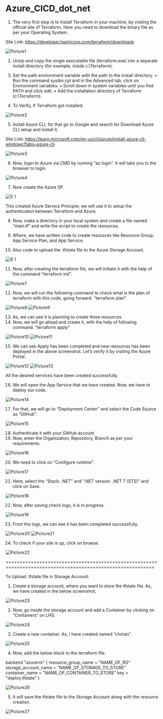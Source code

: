 # Azure_CICD_dot_net
1.	The very first step is to Install Terraform in your machine, by visiting the official site of Terraform. Here you need to download the binary file as per your Operating System.

Site Link: https://developer.hashicorp.com/terraform/downloads
 
![Picture1](https://github.com/chxtan/Azure_CICD_dot_net/assets/58957605/386b0fca-3549-4123-a7c4-05aca85dd15d)

2.	Unzip and copy the single executable file (terraform.exe) into a separate install directory (for example, inside c:\Terraform).

3.	Set the path environment variable with the path to the install directory.
•	Run the command sysdm.cpl and in the Advanced tab, click on Environment variables.
•	Scroll down in system variables until you find PATH and click edit.
•	Add the installation directory of Terraform (c:\Terraform).

4.	To Verify, if Terraform got installed.
 
![Picture2](https://github.com/chxtan/chetan-old/assets/58957605/f18c7af8-187d-4afa-8132-1e9d408a42b7)

5.	Install Azure CLI, for that go to Google and search for Download Azure CLI setup and install it.

Site Link: https://learn.microsoft.com/en-us/cli/azure/install-azure-cli-windows?tabs=azure-cli

 ![Picture3](https://github.com/chxtan/chetan-old/assets/58957605/d35a044a-e04e-4b66-9feb-2d31225ff768)


6.	Now, login to Azure via CMD by running “az login”. It will take you to the browser to login.

 ![Picture4](https://github.com/chxtan/chetan-old/assets/58957605/440f4aa7-11f6-478b-829a-2e8bb2820f94)


7.	Now create the Azure SP.

![5 1](https://github.com/chxtan/chetan-old/assets/58957605/6e406073-bb7d-4f76-bca4-cac85fd460a6)



This created Azure Service Principle; we will use it to setup the authentication between Terraform and Azure.

8.	Now, make a directory in your local system and create a file named “main.tf” and write the script to create the resources.

9.	Where, we have written code to create resources like Resource Group, App Service Plan, and App Service.

10.	Also code to upload the .tfstate file to the Azure Storage Account.

 ![6 1](https://github.com/chxtan/chetan-old/assets/58957605/be64222a-814f-4737-9728-6ad6473b507f)


11.	Now, after creating the terraform file, we will initiate it with the help of the command
“terraform init”.

 ![Picture7](https://github.com/chxtan/chetan-old/assets/58957605/e1d387ad-b678-4922-913e-850a263de76f)


12.	Now, we will run the following command to check what is the plan of terraform with this code, going forward.
“terraform plan”.

 ![Picture8](https://github.com/chxtan/chetan-old/assets/58957605/13e85ed7-cd58-4567-bcdb-f14f166e1a60)
 ![Picture9](https://github.com/chxtan/chetan-old/assets/58957605/9a700b94-14ba-4c9d-bb12-356ee196e966)


13.	As, we can see it is planning to create three resources.
14.	Now, we will go ahead and create it, with the help of following command.
“terraform apply”
 
 ![Picture10](https://github.com/chxtan/chetan-old/assets/58957605/4f412824-6e8e-46f7-bb30-612d4cafcbab)
 ![Picture11](https://github.com/chxtan/chetan-old/assets/58957605/d68286e9-5ad2-49ac-a9ec-457f1eedfef5)

15.	We can see Apply has been completed and new resources has been deployed in the above screenshot. Let’s verify it by visiting the Azure Portal.

 ![Picture12](https://github.com/chxtan/chetan-old/assets/58957605/05b29ce0-cb8e-477a-9e56-4ba81486c0f6)
![Picture13](https://github.com/chxtan/chetan-old/assets/58957605/664e3157-236e-45cd-8bc6-aed4167579c1)

 
All the desired services have been created successfully.

16.	We will open the App Service that we have created. Now, we have to deploy our code.

![Picture14](https://github.com/chxtan/chetan-old/assets/58957605/c40c802b-96da-4422-b3e2-670b28f50d63)

17.	For that, we will go to “Deployment Center” and select the Code Source as “GitHub”. 

 ![Picture15](https://github.com/chxtan/chetan-old/assets/58957605/bcb869fa-2761-4d0a-88e2-0db0a0b91c64)


18.	Authenticate it with your GitHub account.
19.	Now, enter the Organization, Repository, Branch as per your requirements.

 ![Picture16](https://github.com/chxtan/chetan-old/assets/58957605/3320d6d2-aa1d-41c2-aec5-838bceb2289b)


20.	We need to click on “Configure runtime”.

 ![Picture17](https://github.com/chxtan/chetan-old/assets/58957605/17a29b0f-1aaf-47ac-a1b8-98c3618f388d)


21.	Here, select the “Stack: .NET” and “.NET version: .NET 7 (STS)” and click on Save.

 ![Picture18](https://github.com/chxtan/chetan-old/assets/58957605/85fb87ca-fdcf-41d8-af74-2d72fffc9980)


22.	Now, after saving check logs, it is in progress.

 ![Picture19](https://github.com/chxtan/chetan-old/assets/58957605/2020f9e1-16a3-4fe6-9645-5eeb955db400)


23.	From the logs, we can see it has been completed successfully.

![Picture20](https://github.com/chxtan/chetan-old/assets/58957605/9f7ee2d5-a250-45ec-983f-48307b98d701)
![Picture21](https://github.com/chxtan/chetan-old/assets/58957605/07e10d50-aeb2-46d6-90fb-cee0f6924110)


24.	To check if your site is up, click on browse.

 ![Picture22](https://github.com/chxtan/chetan-old/assets/58957605/2090d35e-6628-45a8-bf4f-6671c77f9165)


===========================================================================================================


To Upload .tfstate file in Storage Account:

1.	Create a storage account, where you want to store the tfstate file. As, we have created in the below screenshot,

 ![Picture23](https://github.com/chxtan/chetan-old/assets/58957605/97387751-a498-4fad-956a-f747fc25d25b)


2.	Now, go inside the storage account and add a Container by clicking on “Containers” on LHS.

 ![Picture24](https://github.com/chxtan/chetan-old/assets/58957605/bffc6086-4145-4df9-ab60-7ae86a35ae24)


3.	Create a new container. As, I have created named “chxtan”.

 ![Picture25](https://github.com/chxtan/chetan-old/assets/58957605/a4d5844f-a238-4fe2-9463-edc8a4a5d360)


4.	Now, add the below block to the terraform file.


backend "azurerm" { 
resource_group_name = "NAME_OF_RG" 
storage_account_name = "NAME_OF_STORAGE_TO_STORE" 
container_name = "NAME_OF_CONTAINER_TO_STORE" 
key = "deploy.tfstate" 
}

 ![Picture26](https://github.com/chxtan/chetan-old/assets/58957605/5d825b63-8960-45df-b229-50685e1b4ae3)


5.	It will save the tfstate file to the Storage Account along with the resource creation.

![Picture27](https://github.com/chxtan/chetan-old/assets/58957605/e6dad45c-aa95-4466-8543-e6e583f4c631)


